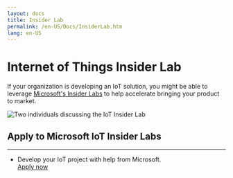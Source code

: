```yaml
---
layout: docs
title: Insider Lab
permalink: /en-US/Docs/InsiderLab.htm
lang: en-US
---
```


# Internet of Things Insider Lab 
If your organization is developing an IoT solution, you might be able to leverage [Microsoft's Insider Labs](https://www.microsoft.com/en-us/iotinsider) to help accelerate bringing your product to market. 

 <div class="container">
    <div class="row">
        <div class="image-container video-player embed-responsive-16by9 remove-top-margin remove-bottom-margin">
            <img class="video-img img-responsive jumbotron-image " alt="Two individuals discussing the IoT Insider Lab" src="{{site.baseurl}}/Resources/images/Videos/InsiderLab.png" data-cn="Information about the IoT and AI Insider Lab" data-fallback="Your browser does not support the video tag." data-video="https://iotlabportalcms.azureedge.net/112419_iot_lab_master_mixedaudio_-16lkfs_1280x720_5mbps.mp4?sfvrsn=2 ">
        </div>
    </div>
  </div>

## Apply to Microsoft IoT Insider Labs
___

* Develop your IoT project with help from Microsoft.
<br> <a  class="btn btn-primary spacer-32-top spacer-32-bottom"  href="https://www.microsoft.com/en-us/iotinsider/apply" onclick="ICX.pixelEvent('6317');">Apply now</a>


<!-- YouTube WEDCS Tagging -->
<script>
    var tag = document.createElement('script');

    tag.src = "https://www.youtube.com/iframe_api";


    var firstScriptTag = document.getElementsByTagName('script')[0];
    firstScriptTag.parentNode.insertBefore(tag, firstScriptTag);

    var player;
    function onYouTubeIframeAPIReady() {
        player = new YT.Player('player', {
            playerVars: {
                modestbranding: true,
                controls: false
            },
            height: '390',
            width: '640',
            videoId: 'NNLwphK5MN4',
            events: {
                'onReady': onReady
            }
        });
    }

    function onReady() {
        player.addEventListener('onStateChange', function (e) {
            if (e.data === 1) {
                MscomCustomEvent("ms.InteractionType", "100", "ms.video.completionrate", "0", "cn", "Windows IoT Core: Insider Lab");
            }
        });
    }
</script>
<!-- cmp tracking code-->
<script type="text/javascript">
    window.ICX = window.ICX || {};
    ICX.domain_id = "6745";
    (function () {
        var p, s, id;
        id = '2076';
        p = document.createElement('script');
        p.type = 'text/javascript';
        p.async = true;
        p.src = document.location.protocol + '//c' + id + '.ic-live.com/pixel-js/c' + id + '-pixel.js';
        s = document.getElementsByTagName('script')[0];
        s.parentNode.insertBefore(p, s);
    })();
</script>
<script type="text/javascript">
    var appInsights = window.appInsights || function (config) {
        function s(config) { t[config] = function () { var i = arguments; t.queue.push(function () { t[config].apply(t, i) }) } } var t = { config: config }, r = document, f = window, e = "script", o = r.createElement(e), i, u; for (o.src = config.url || "//az416426.vo.msecnd.net/scripts/a/ai.0.js", r.getElementsByTagName(e)[0].parentNode.appendChild(o), t.cookie = r.cookie, t.queue = [], i = ["Event", "Exception", "Metric", "PageView", "Trace"]; i.length;) s("track" + i.pop()); return config.disableExceptionTracking || (i = "onerror", s("_" + i), u = f[i], f[i] = function (config, r, f, e, o) { var s = u && u(config, r, f, e, o); return s !== !0 && t["_" + i](config, r, f, e, o), s }), t
    }({
        instrumentationKey: "e38fbe82-9f06-4e70-a70e-86e018b1cbdf"
    });

    window.appInsights = appInsights;
    appInsights.trackPageView(null, null, { urlReferrer: document.referrer });
</script>
<script src="https://previewassets.windowsphone.com/3d15c79c-07a0-4088-b5cf-13fa98fe97d5/common-min_InvariantCulture_Default.js"></script>
<noscript><img alt="" width="1" height="1" src="http://c.microsoft.com/trans_pixel.aspx" /></noscript>


